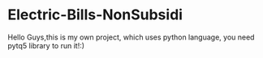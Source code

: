 # Electric-Bills-NonSubsidi

Hello Guys,this is my own project, which uses python language, you need pytq5 library to run it!:)

